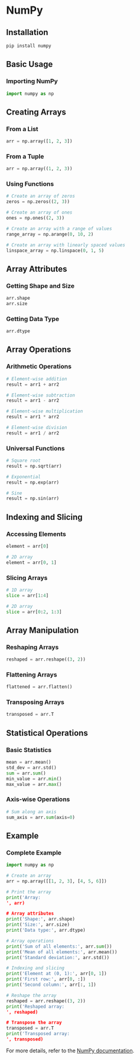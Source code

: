 
# NumPy

## Installation
```bash
pip install numpy
```

## Basic Usage

### Importing NumPy
```python
import numpy as np
```

## Creating Arrays

### From a List
```python
arr = np.array([1, 2, 3])
```

### From a Tuple
```python
arr = np.array((1, 2, 3))
```

### Using Functions
```python
# Create an array of zeros
zeros = np.zeros((2, 3))

# Create an array of ones
ones = np.ones((2, 3))

# Create an array with a range of values
range_array = np.arange(0, 10, 2)

# Create an array with linearly spaced values
linspace_array = np.linspace(0, 1, 5)
```

## Array Attributes

### Getting Shape and Size
```python
arr.shape
arr.size
```

### Getting Data Type
```python
arr.dtype
```

## Array Operations

### Arithmetic Operations
```python
# Element-wise addition
result = arr1 + arr2

# Element-wise subtraction
result = arr1 - arr2

# Element-wise multiplication
result = arr1 * arr2

# Element-wise division
result = arr1 / arr2
```

### Universal Functions
```python
# Square root
result = np.sqrt(arr)

# Exponential
result = np.exp(arr)

# Sine
result = np.sin(arr)
```

## Indexing and Slicing

### Accessing Elements
```python
element = arr[0]

# 2D array
element = arr[0, 1]
```

### Slicing Arrays
```python
# 1D array
slice = arr[1:4]

# 2D array
slice = arr[0:2, 1:3]
```

## Array Manipulation

### Reshaping Arrays
```python
reshaped = arr.reshape((3, 2))
```

### Flattening Arrays
```python
flattened = arr.flatten()
```

### Transposing Arrays
```python
transposed = arr.T
```

## Statistical Operations

### Basic Statistics
```python
mean = arr.mean()
std_dev = arr.std()
sum = arr.sum()
min_value = arr.min()
max_value = arr.max()
```

### Axis-wise Operations
```python
# Sum along an axis
sum_axis = arr.sum(axis=0)
```

## Example

### Complete Example
```python
import numpy as np

# Create an array
arr = np.array([[1, 2, 3], [4, 5, 6]])

# Print the array
print('Array:
', arr)

# Array attributes
print('Shape:', arr.shape)
print('Size:', arr.size)
print('Data type:', arr.dtype)

# Array operations
print('Sum of all elements:', arr.sum())
print('Mean of all elements:', arr.mean())
print('Standard deviation:', arr.std())

# Indexing and slicing
print('Element at (0, 1):', arr[0, 1])
print('First row:', arr[0, :])
print('Second column:', arr[:, 1])

# Reshape the array
reshaped = arr.reshape((3, 2))
print('Reshaped array:
', reshaped)

# Transpose the array
transposed = arr.T
print('Transposed array:
', transposed)
```

For more details, refer to the [NumPy documentation](https://numpy.org/doc/stable/).
